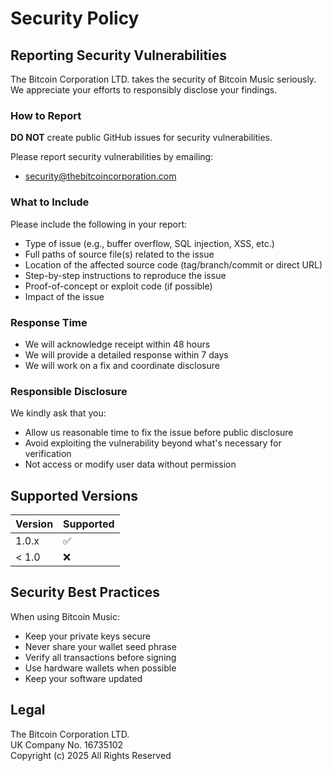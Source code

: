# Security Policy

## Reporting Security Vulnerabilities

The Bitcoin Corporation LTD. takes the security of Bitcoin Music seriously. We appreciate your efforts to responsibly disclose your findings.

### How to Report

**DO NOT** create public GitHub issues for security vulnerabilities.

Please report security vulnerabilities by emailing:
- security@thebitcoincorporation.com

### What to Include

Please include the following in your report:
- Type of issue (e.g., buffer overflow, SQL injection, XSS, etc.)
- Full paths of source file(s) related to the issue
- Location of the affected source code (tag/branch/commit or direct URL)
- Step-by-step instructions to reproduce the issue
- Proof-of-concept or exploit code (if possible)
- Impact of the issue

### Response Time

- We will acknowledge receipt within 48 hours
- We will provide a detailed response within 7 days
- We will work on a fix and coordinate disclosure

### Responsible Disclosure

We kindly ask that you:
- Allow us reasonable time to fix the issue before public disclosure
- Avoid exploiting the vulnerability beyond what's necessary for verification
- Not access or modify user data without permission

## Supported Versions

| Version | Supported          |
| ------- | ------------------ |
| 1.0.x   | :white_check_mark: |
| < 1.0   | :x:                |

## Security Best Practices

When using Bitcoin Music:
- Keep your private keys secure
- Never share your wallet seed phrase
- Verify all transactions before signing
- Use hardware wallets when possible
- Keep your software updated

## Legal

The Bitcoin Corporation LTD.  
UK Company No. 16735102  
Copyright (c) 2025 All Rights Reserved